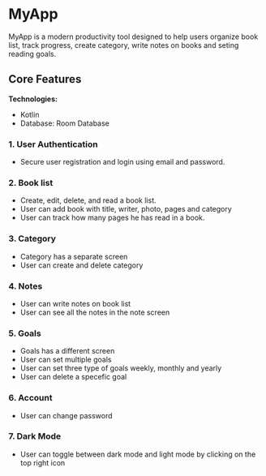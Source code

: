 # MyApp

MyApp is a modern productivity tool designed to help users organize book list, track progress, create category, write notes on books and seting reading goals.

## Core Features

**Technologies:**
- Kotlin
- Database: Room Database
  
### 1. User Authentication
- Secure user registration and login using email and password.


### 2. Book list

- Create, edit, delete, and read a book list.
- User can add book with title, writer, photo, pages and category
- User can track how many pages he has read in a book. 

### 3. Category
- Category has a separate screen
- User can create and delete category 


### 4. Notes
- User can write notes on book list
- User can see all the notes in the note screen


### 5. Goals
- Goals has a different screen
- User can set multiple goals
- User can set three type of goals weekly, monthly and yearly
- User can delete a specefic goal

### 6. Account
- User can change password

### 7. Dark Mode
- User can toggle between dark mode and light mode by clicking on the top right icon



